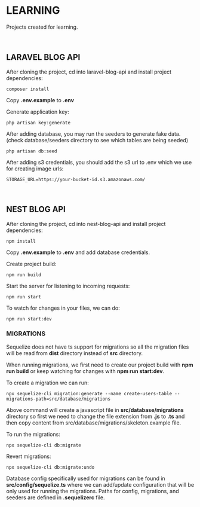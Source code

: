 # LEARNING
Projects created for learning.

<br>

## LARAVEL BLOG API

After cloning the project, cd into laravel-blog-api and install project dependencies:

```
composer install
```

Copy **.env.example** to **.env**

Generate application key:

```
php artisan key:generate
```

After adding database, you may run the seeders to generate fake data. (check database/seeders directory to see which tables are being seeded)

```
php artisan db:seed
```

After adding s3 credentials, you should add the s3 url to .env which we use for creating image urls:

```
STORAGE_URL=https://your-bucket-id.s3.amazonaws.com/
```

<br>

## NEST BLOG API

After cloning the project, cd into nest-blog-api and install project dependencies:

```
npm install
```

Copy **.env.example** to **.env** and add database credentials.

Create project build:

```
npm run build
```

Start the server for listening to incoming requests:

```
npm run start
```

To watch for changes in your files, we can do:

```
npm run start:dev
```

### MIGRATIONS
Sequelize does not have ts support for migrations so all the migration files will be read from **dist** directory instead of **src** directory. 

When running migrations, we first need to create our project build with **npm run build** or keep watching for changes with **npm run start:dev**.

To create a migration we can run:

```
npx sequelize-cli migration:generate --name create-users-table --migrations-path=src/database/migrations
```

Above command will create a javascript file in **src/database/migrations** directory so first we need to change the file extension from **.js** to **.ts** and then copy content from src/database/migrations/skeleton.example file.

To run the migrations:

```
npx sequelize-cli db:migrate
```

Revert migrations:

```
npx sequelize-cli db:migrate:undo
```

Database config specifically used for migrations can be found in **src/config/sequelize.ts** where we can add/update configuration that will be only used for running the migrations. Paths for config, migrations, and seeders are defined in **.sequelizerc** file. 

